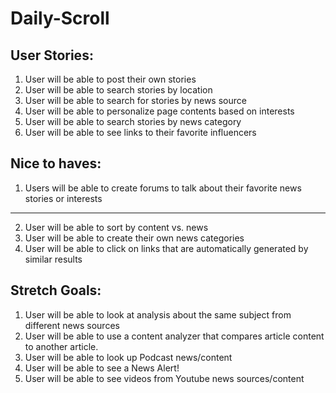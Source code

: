 # Daily-Scroll

User Stories:
------------
1. User will be able to post their own stories
2. User will be able to search stories by location
3. User will be able to search for stories by news source
4. User will be able to personalize page contents based on interests
5. User will be able to search stories by news category 
6. User will be able to see links to their favorite influencers

Nice to haves: 
-------------
1. Users will be able to create forums to talk about their favorite news stories or interests
-------------
2. User will be able to sort by content vs. news
3. User will be able to create their own  news categories 
4. User will be able to click on links that are automatically generated by similar results

Stretch Goals: 
------------- 
1. User will be able to look at analysis about the same subject from different news sources
2. User will be able to use a content analyzer that compares article content to another article.
3. User will be able to look up Podcast news/content
4. User will be able to see a News Alert! 
5. User will be able to see videos from Youtube news sources/content
